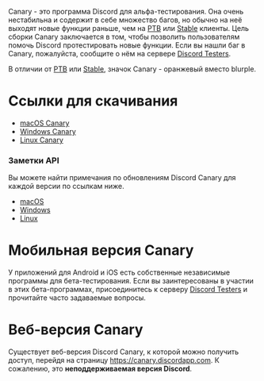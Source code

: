 <!-- TITLE: [RU] Discord Canary -->

Canary - это программа Discord для альфа-тестирования. Она очень нестабильна и содержит в себе множество багов, но обычно на неё выходят новые функции раньше, чем на [PTB](/ptb) или [Stable](/stable) клиенты. Цель сборки Canary заключается в том, чтобы позволить пользователям помочь Discord протестировать новые функции. Если вы нашли баг в Canary, пожалуйста, сообщите о нём на сервере [Discord Testers](http://discord.gg/discord-testers).

В отличии от [PTB](/ptb) или [Stable](/stable), значок Canary - оранжевый вместо blurple.

# Ссылки для скачивания
* [macOS Canary](https://discordapp.com/api/download/canary?platform=osx)
* [Windows Canary](https://discordapp.com/api/download/canary?platform=win)
* [Linux Canary](https://discordapp.com/api/download/canary?platform=linux)
### Заметки API
Вы можете найти примечания по обновлениям Discord Canary для каждой версии по ссылкам ниже.
* [macOS](https://discordapp.com/api/canary/updates?platform=osx)
* [Windows](https://discordapp.com/api/canary/updates?platform=win)
* [Linux](https://discordapp.com/api/canary/updates?platform=linux)
# Мобильная версия Canary
У приложений для Android и iOS есть собственные независимые программы для бета-тестирования. Если вы заинтересованы в участии в этих бета-программах, присоединитесь к серверу [Discord Testers](http://discord.gg/discord-testers) и прочитайте часто задаваемые вопросы. 
# Веб-версия Canary
Существует веб-версия Discord Canary, к которой можно получить доступ, перейдя на страницу https://canary.discordapp.com. К сожалению, это **неподдерживаемая версия Discord**.